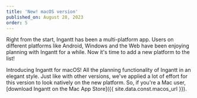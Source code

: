 ```yaml
---
title: 'New! macOS version'
published_on: August 28, 2023
order: 5
---
```


Right from the start, Ingantt has been a multi-platform app. Users on different platforms like Android, Windows and the Web have been enjoying planning with Ingantt for a while. Now it's time to add a new platform to the list!

Introducing Ingantt for macOS! All the planning functionality of Ingantt in an elegant style. Just like with other versions, we've applied a lot of effort for this version to look natively on the new platform. So, if you're a Mac user, [download Ingantt on the Mac App Store]({{ site.data.const.macos_url }}).
